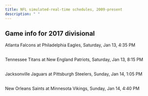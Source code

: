 ```yaml
---
title: NFL simulated-real-time schedules, 2009-present
description: " "
---
```


## Game info for 2017 divisional
Atlanta Falcons at Philadelphia Eagles, Saturday, Jan 13, 4:35 PM

<br/>Tennessee Titans at New England Patriots, Saturday, Jan 13, 8:15 PM

<br/>Jacksonville Jaguars at Pittsburgh Steelers, Sunday, Jan 14, 1:05 PM

<br/>New Orleans Saints at Minnesota Vikings, Sunday, Jan 14, 4:40 PM

